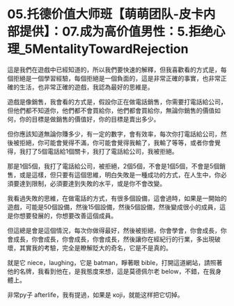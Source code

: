 # 05.托德价值大师班【萌萌团队-皮卡内部提供】：07.成为高价值男性：5.拒绝心理_5MentalityTowardRejection

這是我們在遊戲中已經知道的，所以我們要快速的解釋，但我喜歡看的方式是，每個拒絕是一個學習經驗，每個拒絕是一個負面的，這是非常正確的事實，也非常正確的生活，也非常正確的遊戲，我認為最好的思維是。

遊戲是像銷售，我會看的方式是，假設你正在做電話銷售，你需要打電話給公司，但他們都不知道你，他們都不會買給你，他們都會買給你，無論你銷售的價值如何，你的目標是做銷售的價值好，你的目標是賣出多少。

但你應該知道無論你賺多少，有一定的數字，會有效率，每次你打電話給公司，然後被拒絕，你可能會覺得不滿，你可能會覺得我輸了，我輸了等等，或者你會覺得，我打了5個電話給1個關卡，我打了電話給公司，我被拒絕。

那是1個5個，我打了電話給公司，被拒絕，2個5個，不會是1個5個，不會是5個銷售，或是這樣，但只要有這個思維，明白失敗是一種成功的方式，在人生中，你必須要達到限制，必須要達到失敗的水平，或是你不會改變。

我看過失敗的思維，在做電話的方式，有很多個設備，這會過時，如果是一開始的遊戲，可能是50個設備，然後15個設備，然後5個設備，然後變成很小的成員，這是你想要發展的，你想要改善這個成員。

但這總是會是這個情況，每次你做得最好，然後被拒絕，你會學會，你會成長，你會成長，你會成長，你會成長，你會成長，然後讓你在經紀行的行業，多出現破壞，其實我的考驗，完全是瞭解貶大的奇名，它是不是真的。

就是它 niece，laughing，它是 batman，睜著眼 bible，打開這道網站，請照著他的名牌，我看到他在，是我態度來想，這是莫德佩尔老 below，不錯，在我身體上。

非常ру子 afterlife，我有提過，如果是 коji，就能这样把它切掉。